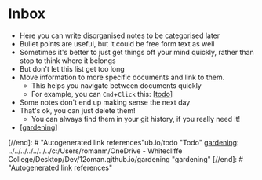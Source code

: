 # Inbox

- Here you can write disorganised notes to be categorised later
- Bullet points are useful, but it could be free form text as well
- Sometimes it's better to just get things off your mind quickly, rather than stop to think where it belongs
- But don't let this list get too long
- Move information to more specific documents and link to them.
  - This helps you navigate between documents quickly
  - For example, you can `Cmd`+`Click` this: [[todo]]
- Some notes don't end up making sense the next day
- That's ok, you can just delete them!
  - You can always find them in your git history, if you really need it!
- [[gardening]]


[//begin]: # "Autogenerated link references for markdown compatibility"
[todo]: todo "Todo"
[gardening]: gardening "gardening"
[//end]: # "Autogenerated link references"ub.io/todo "Todo"
[gardening]: ../../../../../../../c:/Users/romanm/OneDrive - Whitecliffe College/Desktop/Dev/12oman.github.io/gardening "gardening"
[//end]: # "Autogenerated link references"